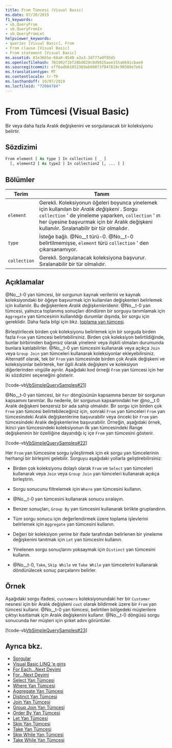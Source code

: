 ```yaml
---
title: From Tümcesi (Visual Basic)
ms.date: 07/20/2015
f1_keywords:
- vb.QueryFrom
- vb.QueryFromIn
- vb.QueryFromLet
helpviewer_keywords:
- queries [Visual Basic], From
- From clause [Visual Basic]
- From statement [Visual Basic]
ms.assetid: 83e3665e-68a0-4540-a3a3-3d777a0f95d5
ms.openlocfilehash: 781902f1bf28bd029c8d9825aee155a6691cbae9
ms.sourcegitcommit: eff6adb61852369ab690f3f047818c90580e7eb1
ms.translationtype: MT
ms.contentlocale: tr-TR
ms.lasthandoff: 10/07/2019
ms.locfileid: "72004784"
---
```

# <a name="from-clause-visual-basic"></a>From Tümcesi (Visual Basic)
Bir veya daha fazla Aralık değişkenini ve sorgulanacak bir koleksiyonu belirtir.  
  
## <a name="syntax"></a>Sözdizimi  
  
```vb  
From element [ As type ] In collection [ _ ]  
  [, element2 [ As type2 ] In collection2 [, ... ] ]  
```  
  
## <a name="parts"></a>Bölümler  
  
|Terim|Tanım|  
|---|---|  
|`element`|Gerekli. Koleksiyonun öğeleri boyunca yinelemek için kullanılan bir *Aralık değişkeni* . Sorgu `collection` ' de yineleme yaparken, `collection` ' ın her üyesine başvurmak için bir Aralık değişkeni kullanılır. Sıralanabilir bir tür olmalıdır.|  
|`type`|İsteğe bağlı. @No__t türü-0. @No__t-0 belirtilmemişse, `element` türü `collection` ' den çıkarsanamıyor.|  
|`collection`|Gerekli. Sorgulanacak koleksiyona başvurur. Sıralanabilir bir tür olmalıdır.|  
  
## <a name="remarks"></a>Açıklamalar  
 @No__t-0 yan tümcesi, bir sorgunun kaynak verilerini ve kaynak koleksiyondaki bir öğeye başvurmak için kullanılan değişkenleri belirlemek için kullanılır. Bu değişkenlere *Aralık değişkenleri*denir. @No__t-0 yan tümcesi, yalnızca toplanmış sonuçları döndüren bir sorguyu tanımlamak için `Aggregate` yan tümcesinin kullanıldığı durumlar dışında, bir sorgu için gereklidir. Daha fazla bilgi için bkz. [toplama yan tümcesi](../../../visual-basic/language-reference/queries/aggregate-clause.md).  
  
 Birleştirilecek birden çok koleksiyonu belirlemek için bir sorguda birden fazla `From` yan tümcesi belirtebilirsiniz. Birden çok koleksiyon belirtildiğinde, bunlar birbirinden bağımsız olarak yinelenir veya ilişkili olmaları durumunda bunlara katılabilirler. @No__t-0 yan tümcesini kullanarak veya açıkça `Join` veya `Group Join` yan tümceleri kullanarak koleksiyonlar ekleyebilirsiniz. Alternatif olarak, tek bir `From` yan tümcesinde birden çok Aralık değişkeni ve koleksiyonlar belirterek, her ilgili Aralık değişkeni ve koleksiyon diğerlerinden virgülle ayrılır. Aşağıdaki kod örneği `From` yan tümcesi için her iki sözdizimi seçeneğini gösterir.  
  
 [!code-vb[VbSimpleQuerySamples#21](~/samples/snippets/visualbasic/VS_Snippets_VBCSharp/VbSimpleQuerySamples/VB/QuerySamples1.vb#21)]  
  
 @No__t-0 yan tümcesi, bir `For` döngüsünün kapsamına benzer bir sorgunun kapsamını tanımlar. Bu nedenle, bir sorgunun kapsamındaki her @no__t 0 Aralık değişkeni benzersiz bir ada sahip olmalıdır. Bir sorgu için birden çok `From` yan tümcesi belirtebileceğiniz için, sonraki `From` yan tümceleri `From` yan tümcesindeki Aralık değişkenlerine başvurabilir veya önceki bir `From` yan tümcesindeki Aralık değişkenlerine başvurabilir. Örneğin, aşağıdaki örnek, ikinci yan tümcesindeki koleksiyonun ilk yan tümcesindeki Range değişkeninin bir özelliğine dayandığı iç içe `From` yan tümcesini gösterir.  
  
 [!code-vb[VbSimpleQuerySamples#22](~/samples/snippets/visualbasic/VS_Snippets_VBCSharp/VbSimpleQuerySamples/VB/QuerySamples1.vb#22)]  
  
 Her `From` yan tümcesine sorgu iyileştirmek için ek sorgu yan tümcelerinin herhangi bir birleşimi gelebilir. Sorguyu aşağıdaki yollarla geliştirebilirsiniz:  
  
- Birden çok koleksiyonu dolaylı olarak `From` ve `Select` yan tümceleri kullanarak veya `Join` veya `Group Join` yan tümceleri kullanarak açıkça birleştirin.  
  
- Sorgu sonucunu filtrelemek için `Where` yan tümcesini kullanın.  
  
- @No__t-0 yan tümcesini kullanarak sonucu sıralayın.  
  
- Benzer sonuçları, `Group By` yan tümcesini kullanarak birlikte gruplandırın.  
  
- Tüm sorgu sonucu için değerlendirmek üzere toplama işlevlerini belirlemek için `Aggregate` yan tümcesini kullanın.  
  
- Değeri bir koleksiyon yerine bir ifade tarafından belirlenen bir yineleme değişkenini tanıtmak için `Let` yan tümcesini kullanın.  
  
- Yinelenen sorgu sonuçlarını yoksaymak için `Distinct` yan tümcesini kullanın.  
  
- @No__t-0, `Take`, `Skip While` ve `Take While` yan tümcelerini kullanarak döndürülecek sonuç parçalarını belirler.  
  
## <a name="example"></a>Örnek  
 Aşağıdaki sorgu ifadesi, `customers` koleksiyonundaki her bir `Customer` nesnesi için bir Aralık değişkeni `cust` olarak bildirmek üzere bir `From` yan tümcesi kullanır. @No__t-0 yan tümcesi, belirtilen bölgedeki müşterilere çıktıyı kısıtlamak için Aralık değişkenini kullanır. @No__t-0 döngüsü sorgu sonucunda her müşteri için şirket adını görüntüler.  
  
 [!code-vb[VbSimpleQuerySamples#23](~/samples/snippets/visualbasic/VS_Snippets_VBCSharp/VbSimpleQuerySamples/VB/QuerySamples1.vb#23)]  
  
## <a name="see-also"></a>Ayrıca bkz.

- [Sorgular](../../../visual-basic/language-reference/queries/index.md)
- [Visual Basic LINQ 'e giriş](../../../visual-basic/programming-guide/language-features/linq/introduction-to-linq.md)
- [For Each...Next Deyimi](../../../visual-basic/language-reference/statements/for-each-next-statement.md)
- [For...Next Deyimi](../../../visual-basic/language-reference/statements/for-next-statement.md)
- [Select Yan Tümcesi](../../../visual-basic/language-reference/queries/select-clause.md)
- [Where Yan Tümcesi](../../../visual-basic/language-reference/queries/where-clause.md)
- [Aggregate Yan Tümcesi](../../../visual-basic/language-reference/queries/aggregate-clause.md)
- [Distinct Yan Tümcesi](../../../visual-basic/language-reference/queries/distinct-clause.md)
- [Join Yan Tümcesi](../../../visual-basic/language-reference/queries/join-clause.md)
- [Group Join Yan Tümcesi](../../../visual-basic/language-reference/queries/group-join-clause.md)
- [Order By Yan Tümcesi](../../../visual-basic/language-reference/queries/order-by-clause.md)
- [Let Yan Tümcesi](../../../visual-basic/language-reference/queries/let-clause.md)
- [Skip Yan Tümcesi](../../../visual-basic/language-reference/queries/skip-clause.md)
- [Take Yan Tümcesi](../../../visual-basic/language-reference/queries/take-clause.md)
- [Skip While Yan Tümcesi](../../../visual-basic/language-reference/queries/skip-while-clause.md)
- [Take While Yan Tümcesi](../../../visual-basic/language-reference/queries/take-while-clause.md)
